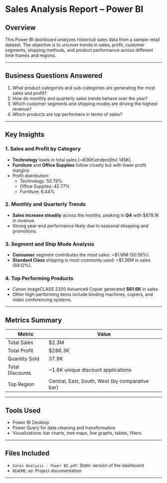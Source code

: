 # Sales Analysis Report – Power BI

## Overview

This Power BI dashboard analyzes historical sales data from a sample retail dataset. The objective is to uncover trends in sales, profit, customer segments, shipping methods, and product performance across different time frames and regions.

---

## Business Questions Answered

1. What product categories and sub-categories are generating the most sales and profit?
2. How do monthly and quarterly sales trends behave over the year?
3. Which customer segments and shipping modes are driving the highest revenue?
4. Which products are top performers in terms of sales?

---

## Key Insights

### 1. Sales and Profit by Category
- **Technology** leads in total sales (~$836K) and profits (~$145K).
- **Furniture** and **Office Supplies** follow closely but with lower profit margins.
- Profit distribution:
  - Technology: 50.79%
  - Office Supplies: 42.77%
  - Furniture: 6.44%

### 2. Monthly and Quarterly Trends
- **Sales increase steadily** across the months, peaking in **Q4** with $878.1K in revenue.
- Strong year-end performance likely due to seasonal shopping and promotions.

### 3. Segment and Ship Mode Analysis
- **Consumer** segment contributes the most sales: ~$1.16M (50.56%).
- **Standard Class** shipping is most commonly used: ~$1.36M in sales (59.12%).

### 4. Top Performing Products
- Canon imageCLASS 2200 Advanced Copier generated **$61.6K** in sales.
- Other high-performing items include binding machines, copiers, and video conferencing systems.

---

## Metrics Summary

| Metric | Value |
|--------|-------|
| Total Sales | $2.3M |
| Total Profit | $286.3K |
| Quantity Sold | 37.9K |
| Total Discounts | ~1.6K unique discount applications |
| Top Region | Central, East, South, West (by comparative bar) |

---

## Tools Used

- Power BI Desktop
- Power Query for data cleaning and transformation
- Visualizations: bar charts, tree maps, line graphs, tables, filters

---

## Files Included

- `Sales Analysis - Power BI.pdf`: Static version of the dashboard
- `README.md`: Project documentation

---
